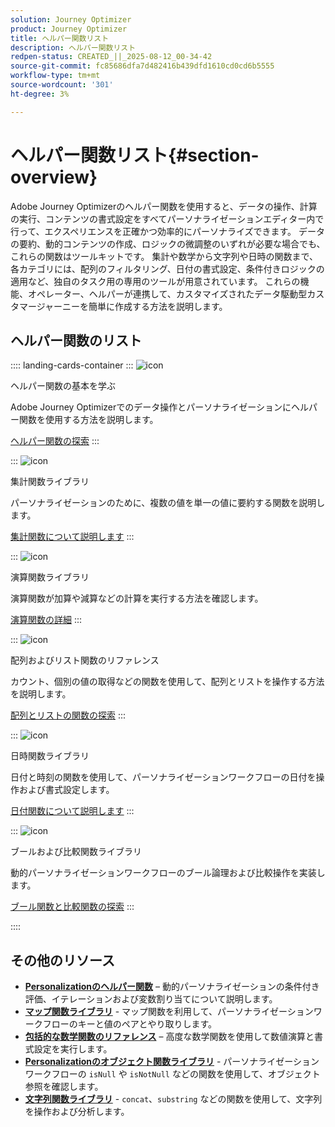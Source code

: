 ```yaml
---
solution: Journey Optimizer
product: Journey Optimizer
title: ヘルパー関数リスト
description: ヘルパー関数リスト
redpen-status: CREATED_||_2025-08-12_00-34-42
source-git-commit: fc85686dfa7d482416b439dfd1610cd0cd6b5555
workflow-type: tm+mt
source-wordcount: '301'
ht-degree: 3%

---
```



# ヘルパー関数リスト{#section-overview}

Adobe Journey Optimizerのヘルパー関数を使用すると、データの操作、計算の実行、コンテンツの書式設定をすべてパーソナライゼーションエディター内で行って、エクスペリエンスを正確かつ効率的にパーソナライズできます。 データの要約、動的コンテンツの作成、ロジックの微調整のいずれが必要な場合でも、これらの関数はツールキットです。 集計や数学から文字列や日時の関数まで、各カテゴリには、配列のフィルタリング、日付の書式設定、条件付きロジックの適用など、独自のタスク用の専用のツールが用意されています。 これらの機能、オペレーター、ヘルパーが連携して、カスタマイズされたデータ駆動型カスタマージャーニーを簡単に作成する方法を説明します。

## ヘルパー関数のリスト

:::: landing-cards-container
:::
![icon](https://cdn.experienceleague.adobe.com/icons/circle-play.svg?lang=ja)

ヘルパー関数の基本を学ぶ

Adobe Journey Optimizerでのデータ操作とパーソナライゼーションにヘルパー関数を使用する方法を説明します。

[ヘルパー関数の探索](../using/personalization/functions/functions.md)
:::

:::
![icon](https://cdn.experienceleague.adobe.com/icons/list-check.svg?lang=ja)

集計関数ライブラリ

パーソナライゼーションのために、複数の値を単一の値に要約する関数を説明します。

[集計関数について説明します](../using/personalization/functions/aggregation.md)
:::

:::
![icon](https://cdn.experienceleague.adobe.com/icons/code-branch.svg?lang=ja)

演算関数ライブラリ

演算関数が加算や減算などの計算を実行する方法を確認します。

[演算関数の詳細](../using/personalization/functions/arithmetic-functions.md)
:::

:::
![icon](https://cdn.experienceleague.adobe.com/icons/code-branch.svg?lang=ja)

配列およびリスト関数のリファレンス

カウント、個別の値の取得などの関数を使用して、配列とリストを操作する方法を説明します。

[配列とリストの関数の探索](../using/personalization/functions/arrays-list.md)
:::

:::
![icon](https://cdn.experienceleague.adobe.com/icons/calendar-alt.svg?lang=ja)

日時関数ライブラリ

日付と時刻の関数を使用して、パーソナライゼーションワークフローの日付を操作および書式設定します。

[日付関数について説明します](../using/personalization/functions/dates.md)
:::

:::
![icon](https://cdn.experienceleague.adobe.com/icons/code-branch.svg?lang=ja)

ブールおよび比較関数ライブラリ

動的パーソナライゼーションワークフローのブール論理および比較操作を実装します。

[ブール関数と比較関数の探索](../using/personalization/functions/operators.md)
:::

::::


## その他のリソース

- **[Personalizationのヘルパー関数](../using/personalization/functions/helpers.md)** – 動的パーソナライゼーションの条件付き評価、イテレーションおよび変数割り当てについて説明します。
- **[マップ関数ライブラリ](../using/personalization/functions/maps.md)** - マップ関数を利用して、パーソナライゼーションワークフローのキーと値のペアとやり取りします。
- **[包括的な数学関数のリファレンス](../using/personalization/functions/math.md)** – 高度な数学関数を使用して数値演算と書式設定を実行します。
- **[Personalizationのオブジェクト関数ライブラリ](../using/personalization/functions/objects.md)** - パーソナライゼーションワークフローの `isNull` や `isNotNull` などの関数を使用して、オブジェクト参照を確認します。
- **[文字列関数ライブラリ](../using/personalization/functions/string.md)** - `concat`、`substring` などの関数を使用して、文字列を操作および分析します。
